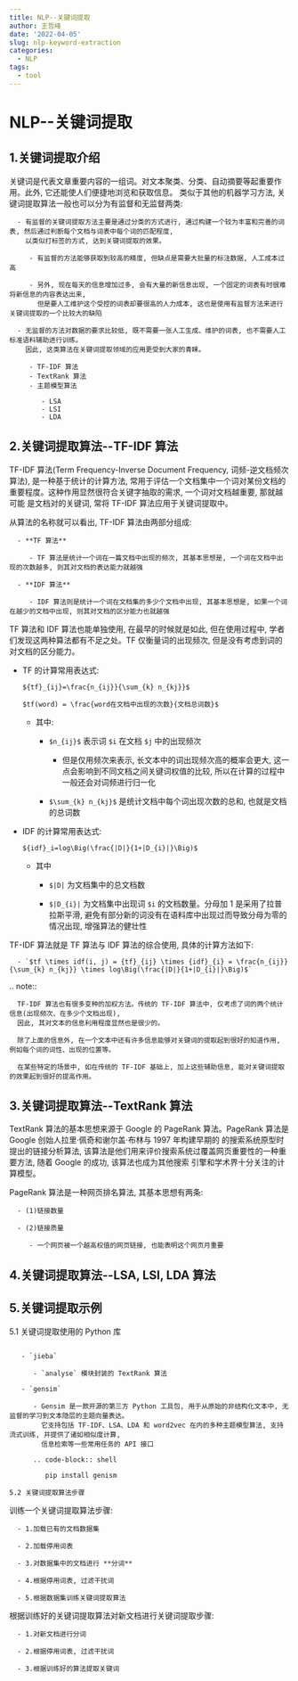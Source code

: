 ```yaml
---
title: NLP--关键词提取
author: 王哲峰
date: '2022-04-05'
slug: nlp-keyword-extraction
categories:
  - NLP
tags:
  - tool
---
```


NLP--关键词提取
==========================================

1.关键词提取介绍
------------------------------------------

   关键词是代表文章重要内容的一组词。对文本聚类、分类、自动摘要等起重要作用。此外, 它还能使人们便捷地浏览和获取信息。
   类似于其他的机器学习方法, 关键词提取算法一般也可以分为有监督和无监督两类:

      - 有监督的关键词提取方法主要是通过分类的方式进行, 通过构建一个较为丰富和完善的词表, 然后通过判断每个文档与词表中每个词的匹配程度, 
        以类似打标签的方式, 达到关键词提取的效果。

         - 有监督的方法能够获取到较高的精度, 但缺点是需要大批量的标注数据, 人工成本过高

         - 另外, 现在每天的信息增加过多, 会有大量的新信息出现, 一个固定的词表有时很难将新信息的内容表达出来, 
           但是要人工维护这个受控的词表却要很高的人力成本, 这也是使用有监督方法来进行关键词提取的一个比较大的缺陷

      - 无监督的方法对数据的要求比较低, 既不需要一张人工生成、维护的词表, 也不需要人工标准语料辅助进行训练。
        因此, 这类算法在关键词提取领域的应用更受到大家的青睐。

         - TF-IDF 算法
         - TextRank 算法
         - 主题模型算法

            - LSA
            - LSI
            - LDA

2.关键词提取算法--TF-IDF 算法
------------------------------------------

   TF-IDF 算法(Term Frequency-Inverse Document Frequency, 词频-逆文档频次算法), 是一种基于统计的计算方法, 
   常用于评估一个文档集中一个词对某份文档的重要程度。这种作用显然很符合关键字抽取的需求, 一个词对文档越重要, 那就越可能
   是文档对的关键词, 常将 TF-IDF 算法应用于关键词提取中。

   从算法的名称就可以看出, TF-IDF 算法由两部分组成:

      - **TF 算法**

         - TF 算法是统计一个词在一篇文档中出现的频次, 其基本思想是, 一个词在文档中出现的次数越多, 则其对文档的表达能力就越强

      - **IDF 算法**

         - IDF 算法则是统计一个词在文档集的多少个文档中出现, 其基本思想是, 如果一个词在越少的文档中出现, 则其对文档的区分能力也就越强

   TF 算法和 IDF 算法也能单独使用, 在最早的时候就是如此, 但在使用过程中, 学者们发现这两种算法都有不足之处。TF 仅衡量词的出现频次, 
   但是没有考虑到词的对文档的区分能力。

   - TF 的计算常用表达式:

      `${tf}_{ij}=\frac{n_{ij}}{\sum_{k} n_{kj}}$` 

      `$tf(word) = \frac{word在文档中出现的次数}{文档总词数}$` 

      - 其中:

         - `$n_{ij}$` 表示词 `$i` 在文档 `$j` 中的出现频次
            
            - 但是仅用频次来表示, 长文本中的词出现频次高的概率会更大, 这一点会影响到不同文档之间关键词权值的比较, 所以在计算的过程中一般还会对词频进行归一化

         - `$\sum_{k} n_{kj}$` 是统计文档中每个词出现次数的总和, 也就是文档的总词数

   - IDF 的计算常用表达式:

      `${idf}_i=log\Big(\frac{|D|}{1+|D_{i}|}\Big)$` 

      - 其中

         - `$|D|` 为文档集中的总文档数

         - `$|D_{i}|` 为文档集中出现词 `$i` 的文档数量。分母加 1 是采用了拉普拉斯平滑, 
           避免有部分新的词没有在语料库中出现过而导致分母为零的情况出现, 增强算法的健壮性

   TF-IDF 算法就是 TF 算法与 IDF 算法的综合使用, 具体的计算方法如下:

      - `$tf \times idf(i, j) = {tf}_{ij} \times {idf}_{i} = \frac{n_{ij}}{\sum_{k} n_{kj}} \times log\Big(\frac{|D|}{1+|D_{i}|}\Big)$` 


   .. note:: 

      TF-IDF 算法也有很多变种的加权方法。传统的 TF-IDF 算法中, 仅考虑了词的两个统计信息(出现频次、在多少个文档出现), 
      因此, 其对文本的信息利用程度显然也是很少的。

      除了上面的信息外, 在一个文本中还有许多信息能够对关键词的提取起到很好的知道作用, 例如每个词的词性、出现的位置等。

      在某些特定的场景中, 如在传统的 TF-IDF 基础上, 加上这些辅助信息, 能对关键词提取的效果起到很好的提高作用。

3.关键词提取算法--TextRank 算法
------------------------------------------

   TextRank 算法的基本思想来源于 Google 的 PageRank 算法。PageRank 算法是 Google 创始人拉里·佩奇和谢尔盖·布林与 1997 年构建早期的
   的搜索系统原型时提出的链接分析算法, 该算法是他们用来评价搜索系统过覆盖网页重要性的一种重要方法, 随着 Google 的成功, 该算法也成为其他搜索
   引擎和学术界十分关注的计算模型。

   PageRank 算法是一种网页排名算法, 其基本思想有两条:

      - (1)链接数量

      - (2)链接质量

         - 一个网页被一个越高权值的网页链接, 也能表明这个网页月重要






4.关键词提取算法--LSA, LSI, LDA 算法
--------------------------------------------


5.关键词提取示例
--------------------------------------------

5.1 关键词提取使用的 Python 库
~~~~~~~~~~~~~~~~~~~~~~~~~~~~~~~~~~~~~~~~~~~~

   - `jieba`

      - `analyse` 模块封装的 TextRank 算法

   - `gensim`

      - Gensim 是一款开源的第三方 Python 工具包, 用于从原始的非结构化文本中, 无监督的学习到文本隐层的主题向量表达。
        它支持包括 TF-IDF、LSA、LDA 和 word2vec 在内的多种主题模型算法, 支持流式训练, 并提供了诸如相似度计算, 
        信息检索等一些常用任务的 API 接口

      .. code-block:: shell

         pip install genism

5.2 关键词提取算法步骤
~~~~~~~~~~~~~~~~~~~~~~~~~~~~~~~~~~~~~~~~~~~~~

   训练一个关键词提取算法步骤:

      - 1.加载已有的文档数据集

      - 2.加载停用词表

      - 3.对数据集中的文档进行 **分词**

      - 4.根据停用词表, 过滤干扰词

      - 5.根据数据集训练关键词提取算法

   根据训练好的关键词提取算法对新文档进行关键词提取步骤:

      - 1.对新文档进行分词

      - 2.根据停用词表, 过滤干扰词

      - 3.根据训练好的算法提取关键词
